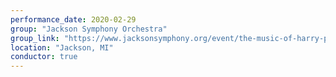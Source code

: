 ```yaml
---
performance_date: 2020-02-29
group: "Jackson Symphony Orchestra"
group_link: "https://www.jacksonsymphony.org/event/the-music-of-harry-potter-at-the-michigan-theatre-saturday-february-29/"
location: "Jackson, MI"
conductor: true
---
```


